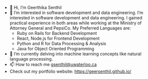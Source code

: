 - 👋 Hi, I’m Geerthika Senthil 
- 👀 I’m interested in software development and data engineering. I’m interested in software development and data engineering. I gained practical experience in both areas while working at the Ministry of Attorney General and PepsiCo.  My Preferred Languages are:
   - Ruby on Rails for Backend Development
   - React, Node.js for Frontend Development
   - Python and R for Data Processing & Analysis
   - Java for Object Oriented Programming
- 🌱 I’m currently delving into machine learning concepts like natural language processing. 
- 📫 How to reach me gsenthil@uwaterloo.ca 
- Check out my portfolio website: https://geersenthil.github.io/ 

<!---
geersenthil/geersenthil is a ✨ special ✨ repository because its `README.md` (this file) appears on your GitHub profile.
You can click the Preview link to take a look at your changes.
--->

